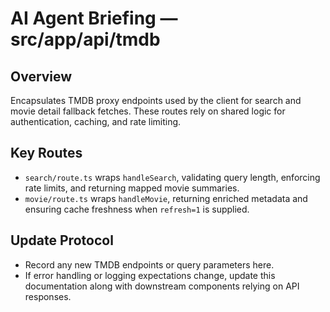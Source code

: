# AI Agent Briefing — src/app/api/tmdb

## Overview
Encapsulates TMDB proxy endpoints used by the client for search and movie detail fallback fetches. These routes rely on shared logic for authentication, caching, and rate limiting.

## Key Routes
- `search/route.ts` wraps `handleSearch`, validating query length, enforcing rate limits, and returning mapped movie summaries.
- `movie/route.ts` wraps `handleMovie`, returning enriched metadata and ensuring cache freshness when `refresh=1` is supplied.

## Update Protocol
- Record any new TMDB endpoints or query parameters here.
- If error handling or logging expectations change, update this documentation along with downstream components relying on API responses.
